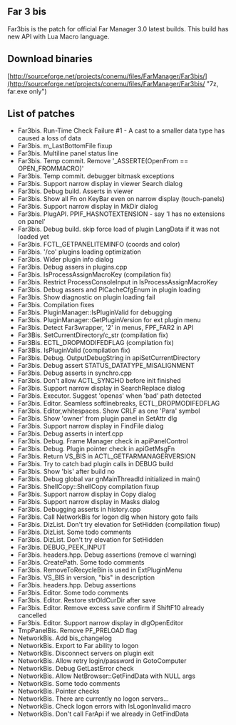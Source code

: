 ## Far 3 bis ##

Far3bis is the patch for official Far Manager 3.0 latest builds.
This build has new API with Lua Macro language.

## Download binaries ##

[http://sourceforge.net/projects/conemu/files/FarManager/Far3bis/](http://sourceforge.net/projects/conemu/files/FarManager/Far3bis/ "7z, far.exe only")

## List of patches ##

- Far3bis. Run-Time Check Failure #1 - A cast to a smaller data type has caused a loss of data
- Far3bis. m_LastBottomFile fixup
- Far3bis. Multiline panel status line
- Far3bis. Temp commit. Remove '_ASSERTE(OpenFrom == OPEN_FROMMACRO)'
- Far3bis. Temp commit. debugger bitmask exceptions
- Far3bis. Support narrow display in viewer Search dialog
- Far3bis. Debug build. Asserts in viewer
- Far3bis. Show all Fn on KeyBar even on narrow display (touch-panels)
- Far3bis. Support narrow display in MkDir dialog
- Far3bis. PlugAPI. PPIF_HASNOTEXTENSION - say 'I has no extensions on panel'
- Far3bis. Debug build. skip force load of plugin LangData if it was not loaded yet
- Far3bis. FCTL_GETPANELITEMINFO (coords and color)
- Far3bis. '/co' plugins loading optimization
- Far3bis. Wider plugin info dialog
- Far3bis. Debug assers in plugins.cpp
- Far3bis. IsProcessAssignMacroKey (compilation fix)
- Far3bis. Restrict ProcessConsoleInput in IsProcessAssignMacroKey
- Far3bis. Debug assers and PlCacheCfgEnum in plugin loading
- Far3bis. Show diagnostic on plugin loading fail
- Far3bis. Compilation fixes
- Far3bis. PluginManager::IsPluginValid for debugging
- Far3bis. PluginManager::GetPluginVersion for ext plugin menu
- Far3bis. Detect Far3wrapper, '2' in menus, FPF_FAR2 in API
- Far3Bis. SetCurrentDirectory/c_str (compilation fix)
- Far3Bis. ECTL_DROPMODIFEDFLAG (compilation fix)
- Far3Bis. IsPluginValid (compilation fix)
- Far3bis. Debug. OutputDebugString in apiSetCurrentDirectory
- Far3bis. Debug assert STATUS_DATATYPE_MISALIGNMENT
- Far3bis. Debug asserts in synchro.cpp
- Far3bis. Don't allow ACTL_SYNCHO before init finished
- Far3bis. Support narrow display in SearchReplace dialog
- Far3bis. Executor. Suggest 'openas' when 'bad' path detected
- Far3bis. Editor. Seamless softlinebreaks, ECTL_DROPMODIFEDFLAG
- Far3bis. Editor,whitespaces. Show CRLF as one 'Para' symbol
- Far3bis. Show 'owner' from plugin panel in SetAttr dlg
- Far3bis. Support narrow display in FindFile dialog
- Far3bis. Debug asserts in interf.cpp
- Far3bis. Debug. Frame Manager check in apiPanelControl
- Far3bis. Debug. Plugin pointer check in apiGetMsgFn
- Far3bis. Return VS_BIS in ACTL_GETFARMANAGERVERSION
- Far3bis. Try to catch bad plugin calls in DEBUG build
- Far3bis. Show 'bis' after build no
- Far3bis. Debug global var gnMainThreadId initialized in main()
- Far3bis. ShellCopy::ShellCopy compilation fixup
- Far3bis. Support narrow display in Copy dialog
- Far3bis. Support narrow display in Masks dialog
- Far3bis. Debugging asserts in history.cpp
- Far3bis. Call NetworkBis for logon dlg when history goto fails
- Far3bis. DizList. Don't try elevation for SetHidden (compilation fixup)
- Far3bis. DizList. Some todo comments
- Far3bis. DizList. Don't try elevation for SetHidden
- Far3bis. DEBUG_PEEK_INPUT
- Far3bis. headers.hpp. Debug assertions (remove cl warning)
- Far3bis. CreatePath. Some todo comments
- Far3bis. RemoveToRecycleBin is used in ExtPluginMenu
- Far3bis. VS_BIS in version, "bis" in description
- Far3bis. headers.hpp. Debug assertions
- Far3bis. Editor. Some todo comments
- Far3bis. Editor. Restore strOldCurDir after save
- Far3bis. Editor. Remove excess save confirm if ShiftF10 already cancelled
- Far3bis. Editor. Support narrow display in dlgOpenEditor
- TmpPanelBis. Remove PF_PRELOAD flag
- NetworkBis. Add bis_changelog
- NetworkBis. Export to Far ability to logon
- NetworkBis. Disconnect servers on plugin exit
- NetworkBis. Allow retry login/password in GotoComputer
- NetworkBis. Debug GetLastError check
- NetworkBis. Allow NetBrowser::GetFindData with NULL args
- NetworkBis. Some todo comments
- NetworkBis. Pointer checks
- NetworkBis. There are currently no logon servers...
- NetworkBis. Check logon errors with IsLogonInvalid macro
- NetworkBis. Don't call FarApi if we already in GetFindData
